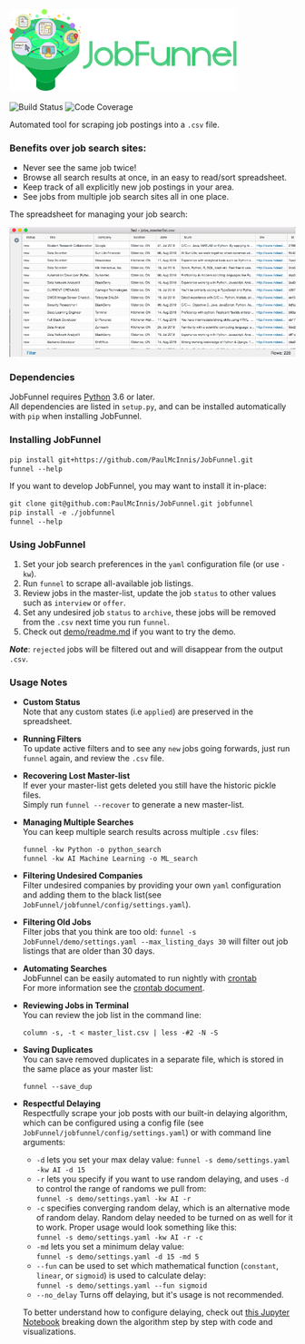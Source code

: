 <img src="images/jobfunnel_banner.png" alt="JobFunnel Banner" /> <br /> <br />
<img src="https://travis-ci.com/PaulMcInnis/JobFunnel.svg?branch=master" alt="Build Status" >
<img src="https://codecov.io/gh/PaulMcInnis/JobFunnel/branch/master/graph/badge.svg" alt="Code Coverage">

Automated tool for scraping job postings into a `.csv` file.

### Benefits over job search sites:

* Never see the same job twice!
* Browse all search results at once, in an easy to read/sort spreadsheet.
* Keep track of all explicitly new job postings in your area.
* See jobs from multiple job search sites all in one place.

The spreadsheet for managing your job search:

![masterlist.csv][masterlist]

### Dependencies

JobFunnel requires [Python][python] 3.6 or later. <br />
All dependencies are listed in `setup.py`, and can be installed automatically with `pip` when installing JobFunnel.

### Installing JobFunnel

```
pip install git+https://github.com/PaulMcInnis/JobFunnel.git
funnel --help
```

If you want to develop JobFunnel, you may want to install it in-place:

```
git clone git@github.com:PaulMcInnis/JobFunnel.git jobfunnel
pip install -e ./jobfunnel
funnel --help
```

### Using JobFunnel

1. Set your job search preferences in the `yaml` configuration file (or use `-kw`).
1. Run `funnel` to scrape all-available job listings.
1. Review jobs in the master-list, update the job `status` to other values such as `interview` or `offer`.
1. Set any undesired job `status` to `archive`, these jobs will be removed from the `.csv` next time you run `funnel`.
1. Check out [demo/readme.md][demo] if you want to try the demo.

__*Note*__: `rejected` jobs will be filtered out and will disappear from the output `.csv`.

### Usage Notes

* **Custom Status** <br/>
  Note that any custom states (i.e `applied`) are preserved in the spreadsheet.

* **Running Filters** <br />
  To update active filters and to see any `new` jobs going forwards, just run `funnel` again, and review the `.csv` file.

* **Recovering Lost Master-list** <br />
  If ever your master-list gets deleted you still have the historic pickle files. <br />
  Simply run `funnel --recover` to generate a new master-list.

* **Managing Multiple Searches** <br />
  You can keep multiple search results across multiple `.csv` files:
  ```
  funnel -kw Python -o python_search
  funnel -kw AI Machine Learning -o ML_search
  ```

* **Filtering Undesired Companies** <br />
Filter undesired companies by providing your own `yaml` configuration and adding them to the black list(see `JobFunnel/jobfunnel/config/settings.yaml`).
  
* **Filtering Old Jobs**<br />
  Filter jobs that you think are too old:
  `funnel -s JobFunnel/demo/settings.yaml --max_listing_days 30` will filter out job listings that are older than 30 days.


* **Automating Searches** <br />
  JobFunnel can be easily automated to run nightly with [crontab][cron] <br />
  For more information see the [crontab document][cron_doc].

* **Reviewing Jobs in Terminal** <br />
  You can review the job list in the command line:
  ```
  column -s, -t < master_list.csv | less -#2 -N -S
  ```
* **Saving Duplicates** <br /> 
  You can save removed duplicates in a separate file, which is stored in the same place as your master list: <br />
  ```
  funnel --save_dup
  ```
* **Respectful Delaying** <br />
  Respectfully scrape your job posts with our built-in delaying algorithm, which can be configured using a config file (see `JobFunnel/jobfunnel/config/settings.yaml`) or with command line arguments:
  - `-d` lets you set your max delay value: `funnel -s demo/settings.yaml -kw AI -d 15`
  - `-r` lets you specify if you want to use random delaying, and uses `-d` to control the range of randoms we pull from: <br /> `funnel -s demo/settings.yaml -kw AI -r`
  - `-c` specifies converging random delay, which is an alternative mode of random delay. Random delay needed to be turned on as well for it to work. Proper usage would look something like this: <br /> `funnel -s demo/settings.yaml -kw AI -r -c` 
  - `-md` lets you set a minimum delay value: <br /> `funnel -s demo/settings.yaml -d 15 -md 5`
  - `--fun` can be used to set which mathematical function (`constant`,  `linear`, or `sigmoid`) is used to calculate delay: <br /> `funnel -s demo/settings.yaml --fun sigmoid` 
  - `--no_delay` Turns off delaying, but it's usage is not recommended.

  To better understand how to configure delaying, check out [this Jupyter Notebook][delay_jp] breaking down the algorithm step by step with code and visualizations.

<!-- links -->
[masterlist]:demo/assests/demo.png "masterlist.csv"
[python]:https://www.python.org/
[demo]:demo/readme.md
[cron]:https://en.wikipedia.org/wiki/Cron
[cron_doc]:docs/crontab/readme.md
[conc_fut]:https://docs.python.org/dev/library/concurrent.futures.html#concurrent.futures.ThreadPoolExecutor
[thread]: https://docs.python.org/3.8/library/threading.html
[delay_jp]:https://github.com/bunsenmurder/Notebooks/blob/master/jobFunnel/delay_algorithm.ipynb
